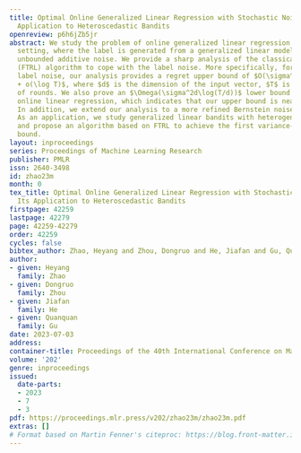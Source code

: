 ```yaml
---
title: Optimal Online Generalized Linear Regression with Stochastic Noise and Its
  Application to Heteroscedastic Bandits
openreview: p6h6jZb5jr
abstract: We study the problem of online generalized linear regression in the stochastic
  setting, where the label is generated from a generalized linear model with possibly
  unbounded additive noise. We provide a sharp analysis of the classical <em>follow-the-regularized-leader</em>
  (FTRL) algorithm to cope with the label noise. More specifically, for $\sigma$-sub-Gaussian
  label noise, our analysis provides a regret upper bound of $O(\sigma^2 d \log T)
  + o(\log T)$, where $d$ is the dimension of the input vector, $T$ is the total number
  of rounds. We also prove an $\Omega(\sigma^2d\log(T/d))$ lower bound for stochastic
  online linear regression, which indicates that our upper bound is nearly optimal.
  In addition, we extend our analysis to a more refined Bernstein noise condition.
  As an application, we study generalized linear bandits with heterogeneous noise
  and propose an algorithm based on FTRL to achieve the first variance-aware regret
  bound.
layout: inproceedings
series: Proceedings of Machine Learning Research
publisher: PMLR
issn: 2640-3498
id: zhao23m
month: 0
tex_title: Optimal Online Generalized Linear Regression with Stochastic Noise and
  Its Application to Heteroscedastic Bandits
firstpage: 42259
lastpage: 42279
page: 42259-42279
order: 42259
cycles: false
bibtex_author: Zhao, Heyang and Zhou, Dongruo and He, Jiafan and Gu, Quanquan
author:
- given: Heyang
  family: Zhao
- given: Dongruo
  family: Zhou
- given: Jiafan
  family: He
- given: Quanquan
  family: Gu
date: 2023-07-03
address: 
container-title: Proceedings of the 40th International Conference on Machine Learning
volume: '202'
genre: inproceedings
issued:
  date-parts:
  - 2023
  - 7
  - 3
pdf: https://proceedings.mlr.press/v202/zhao23m/zhao23m.pdf
extras: []
# Format based on Martin Fenner's citeproc: https://blog.front-matter.io/posts/citeproc-yaml-for-bibliographies/
---
```

